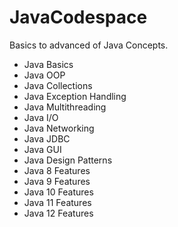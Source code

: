 # JavaCodespace
Basics to advanced of Java Concepts.
- Java Basics
- Java OOP
- Java Collections
- Java Exception Handling
- Java Multithreading
- Java I/O
- Java Networking
- Java JDBC
- Java GUI
- Java Design Patterns
- Java 8 Features
- Java 9 Features
- Java 10 Features
- Java 11 Features
- Java 12 Features